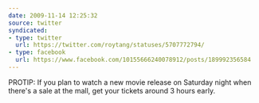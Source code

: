 ```yaml
---
date: 2009-11-14 12:25:32
source: twitter
syndicated:
- type: twitter
  url: https://twitter.com/roytang/statuses/5707772794/
- type: facebook
  url: https://www.facebook.com/10155666240078912/posts/189992356584
---
```


PROTIP: If you plan to watch a new movie release on Saturday night when there's a sale at the mall, get your tickets around 3 hours early.
